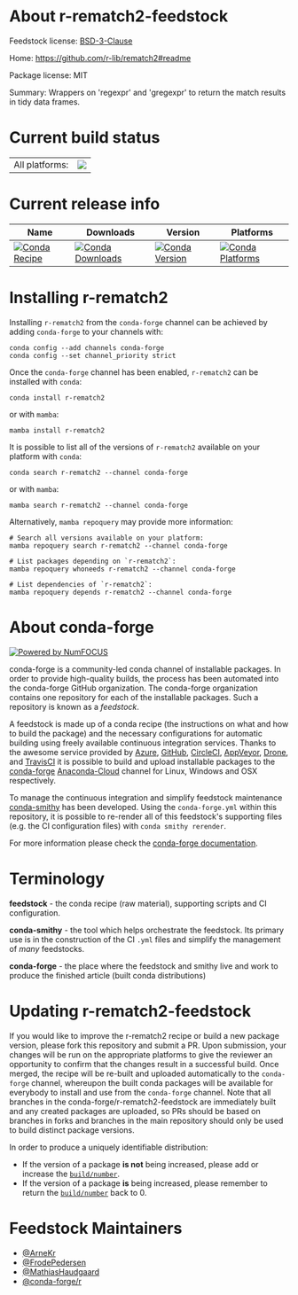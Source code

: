 About r-rematch2-feedstock
==========================

Feedstock license: [BSD-3-Clause](https://github.com/conda-forge/r-rematch2-feedstock/blob/main/LICENSE.txt)

Home: https://github.com/r-lib/rematch2#readme

Package license: MIT

Summary: Wrappers on 'regexpr' and 'gregexpr' to return the match results in tidy data frames.

Current build status
====================


<table><tr><td>All platforms:</td>
    <td>
      <a href="https://dev.azure.com/conda-forge/feedstock-builds/_build/latest?definitionId=5759&branchName=main">
        <img src="https://dev.azure.com/conda-forge/feedstock-builds/_apis/build/status/r-rematch2-feedstock?branchName=main">
      </a>
    </td>
  </tr>
</table>

Current release info
====================

| Name | Downloads | Version | Platforms |
| --- | --- | --- | --- |
| [![Conda Recipe](https://img.shields.io/badge/recipe-r--rematch2-green.svg)](https://anaconda.org/conda-forge/r-rematch2) | [![Conda Downloads](https://img.shields.io/conda/dn/conda-forge/r-rematch2.svg)](https://anaconda.org/conda-forge/r-rematch2) | [![Conda Version](https://img.shields.io/conda/vn/conda-forge/r-rematch2.svg)](https://anaconda.org/conda-forge/r-rematch2) | [![Conda Platforms](https://img.shields.io/conda/pn/conda-forge/r-rematch2.svg)](https://anaconda.org/conda-forge/r-rematch2) |

Installing r-rematch2
=====================

Installing `r-rematch2` from the `conda-forge` channel can be achieved by adding `conda-forge` to your channels with:

```
conda config --add channels conda-forge
conda config --set channel_priority strict
```

Once the `conda-forge` channel has been enabled, `r-rematch2` can be installed with `conda`:

```
conda install r-rematch2
```

or with `mamba`:

```
mamba install r-rematch2
```

It is possible to list all of the versions of `r-rematch2` available on your platform with `conda`:

```
conda search r-rematch2 --channel conda-forge
```

or with `mamba`:

```
mamba search r-rematch2 --channel conda-forge
```

Alternatively, `mamba repoquery` may provide more information:

```
# Search all versions available on your platform:
mamba repoquery search r-rematch2 --channel conda-forge

# List packages depending on `r-rematch2`:
mamba repoquery whoneeds r-rematch2 --channel conda-forge

# List dependencies of `r-rematch2`:
mamba repoquery depends r-rematch2 --channel conda-forge
```


About conda-forge
=================

[![Powered by
NumFOCUS](https://img.shields.io/badge/powered%20by-NumFOCUS-orange.svg?style=flat&colorA=E1523D&colorB=007D8A)](https://numfocus.org)

conda-forge is a community-led conda channel of installable packages.
In order to provide high-quality builds, the process has been automated into the
conda-forge GitHub organization. The conda-forge organization contains one repository
for each of the installable packages. Such a repository is known as a *feedstock*.

A feedstock is made up of a conda recipe (the instructions on what and how to build
the package) and the necessary configurations for automatic building using freely
available continuous integration services. Thanks to the awesome service provided by
[Azure](https://azure.microsoft.com/en-us/services/devops/), [GitHub](https://github.com/),
[CircleCI](https://circleci.com/), [AppVeyor](https://www.appveyor.com/),
[Drone](https://cloud.drone.io/welcome), and [TravisCI](https://travis-ci.com/)
it is possible to build and upload installable packages to the
[conda-forge](https://anaconda.org/conda-forge) [Anaconda-Cloud](https://anaconda.org/)
channel for Linux, Windows and OSX respectively.

To manage the continuous integration and simplify feedstock maintenance
[conda-smithy](https://github.com/conda-forge/conda-smithy) has been developed.
Using the ``conda-forge.yml`` within this repository, it is possible to re-render all of
this feedstock's supporting files (e.g. the CI configuration files) with ``conda smithy rerender``.

For more information please check the [conda-forge documentation](https://conda-forge.org/docs/).

Terminology
===========

**feedstock** - the conda recipe (raw material), supporting scripts and CI configuration.

**conda-smithy** - the tool which helps orchestrate the feedstock.
                   Its primary use is in the construction of the CI ``.yml`` files
                   and simplify the management of *many* feedstocks.

**conda-forge** - the place where the feedstock and smithy live and work to
                  produce the finished article (built conda distributions)


Updating r-rematch2-feedstock
=============================

If you would like to improve the r-rematch2 recipe or build a new
package version, please fork this repository and submit a PR. Upon submission,
your changes will be run on the appropriate platforms to give the reviewer an
opportunity to confirm that the changes result in a successful build. Once
merged, the recipe will be re-built and uploaded automatically to the
`conda-forge` channel, whereupon the built conda packages will be available for
everybody to install and use from the `conda-forge` channel.
Note that all branches in the conda-forge/r-rematch2-feedstock are
immediately built and any created packages are uploaded, so PRs should be based
on branches in forks and branches in the main repository should only be used to
build distinct package versions.

In order to produce a uniquely identifiable distribution:
 * If the version of a package **is not** being increased, please add or increase
   the [``build/number``](https://docs.conda.io/projects/conda-build/en/latest/resources/define-metadata.html#build-number-and-string).
 * If the version of a package **is** being increased, please remember to return
   the [``build/number``](https://docs.conda.io/projects/conda-build/en/latest/resources/define-metadata.html#build-number-and-string)
   back to 0.

Feedstock Maintainers
=====================

* [@ArneKr](https://github.com/ArneKr/)
* [@FrodePedersen](https://github.com/FrodePedersen/)
* [@MathiasHaudgaard](https://github.com/MathiasHaudgaard/)
* [@conda-forge/r](https://github.com/conda-forge/r/)

